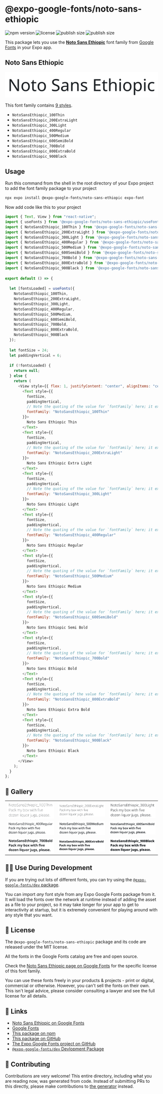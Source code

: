 # @expo-google-fonts/noto-sans-ethiopic

![npm version](https://flat.badgen.net/npm/v/@expo-google-fonts/noto-sans-ethiopic)
![license](https://flat.badgen.net/github/license/expo/google-fonts)
![publish size](https://flat.badgen.net/packagephobia/install/@expo-google-fonts/noto-sans-ethiopic)
![publish size](https://flat.badgen.net/packagephobia/publish/@expo-google-fonts/noto-sans-ethiopic)

This package lets you use the [**Noto Sans Ethiopic**](https://fonts.google.com/specimen/Noto+Sans+Ethiopic) font family from [Google Fonts](https://fonts.google.com/) in your Expo app.

## Noto Sans Ethiopic

![Noto Sans Ethiopic](./font-family.png)

This font family contains [9 styles](#-gallery).

- `NotoSansEthiopic_100Thin`
- `NotoSansEthiopic_200ExtraLight`
- `NotoSansEthiopic_300Light`
- `NotoSansEthiopic_400Regular`
- `NotoSansEthiopic_500Medium`
- `NotoSansEthiopic_600SemiBold`
- `NotoSansEthiopic_700Bold`
- `NotoSansEthiopic_800ExtraBold`
- `NotoSansEthiopic_900Black`

## Usage

Run this command from the shell in the root directory of your Expo project to add the font family package to your project

```sh
npx expo install @expo-google-fonts/noto-sans-ethiopic expo-font
```

Now add code like this to your project

```js
import { Text, View } from "react-native";
import { useFonts } from '@expo-google-fonts/noto-sans-ethiopic/useFonts';
import { NotoSansEthiopic_100Thin } from '@expo-google-fonts/noto-sans-ethiopic/100Thin';
import { NotoSansEthiopic_200ExtraLight } from '@expo-google-fonts/noto-sans-ethiopic/200ExtraLight';
import { NotoSansEthiopic_300Light } from '@expo-google-fonts/noto-sans-ethiopic/300Light';
import { NotoSansEthiopic_400Regular } from '@expo-google-fonts/noto-sans-ethiopic/400Regular';
import { NotoSansEthiopic_500Medium } from '@expo-google-fonts/noto-sans-ethiopic/500Medium';
import { NotoSansEthiopic_600SemiBold } from '@expo-google-fonts/noto-sans-ethiopic/600SemiBold';
import { NotoSansEthiopic_700Bold } from '@expo-google-fonts/noto-sans-ethiopic/700Bold';
import { NotoSansEthiopic_800ExtraBold } from '@expo-google-fonts/noto-sans-ethiopic/800ExtraBold';
import { NotoSansEthiopic_900Black } from '@expo-google-fonts/noto-sans-ethiopic/900Black';

export default () => {

  let [fontsLoaded] = useFonts({
    NotoSansEthiopic_100Thin, 
    NotoSansEthiopic_200ExtraLight, 
    NotoSansEthiopic_300Light, 
    NotoSansEthiopic_400Regular, 
    NotoSansEthiopic_500Medium, 
    NotoSansEthiopic_600SemiBold, 
    NotoSansEthiopic_700Bold, 
    NotoSansEthiopic_800ExtraBold, 
    NotoSansEthiopic_900Black
  });

  let fontSize = 24;
  let paddingVertical = 6;

  if (!fontsLoaded) {
    return null;
  } else {
    return (
      <View style={{ flex: 1, justifyContent: "center", alignItems: "center" }}>
        <Text style={{
          fontSize,
          paddingVertical,
          // Note the quoting of the value for `fontFamily` here; it expects a string!
          fontFamily: "NotoSansEthiopic_100Thin"
        }}>
          Noto Sans Ethiopic Thin
        </Text>
        <Text style={{
          fontSize,
          paddingVertical,
          // Note the quoting of the value for `fontFamily` here; it expects a string!
          fontFamily: "NotoSansEthiopic_200ExtraLight"
        }}>
          Noto Sans Ethiopic Extra Light
        </Text>
        <Text style={{
          fontSize,
          paddingVertical,
          // Note the quoting of the value for `fontFamily` here; it expects a string!
          fontFamily: "NotoSansEthiopic_300Light"
        }}>
          Noto Sans Ethiopic Light
        </Text>
        <Text style={{
          fontSize,
          paddingVertical,
          // Note the quoting of the value for `fontFamily` here; it expects a string!
          fontFamily: "NotoSansEthiopic_400Regular"
        }}>
          Noto Sans Ethiopic Regular
        </Text>
        <Text style={{
          fontSize,
          paddingVertical,
          // Note the quoting of the value for `fontFamily` here; it expects a string!
          fontFamily: "NotoSansEthiopic_500Medium"
        }}>
          Noto Sans Ethiopic Medium
        </Text>
        <Text style={{
          fontSize,
          paddingVertical,
          // Note the quoting of the value for `fontFamily` here; it expects a string!
          fontFamily: "NotoSansEthiopic_600SemiBold"
        }}>
          Noto Sans Ethiopic Semi Bold
        </Text>
        <Text style={{
          fontSize,
          paddingVertical,
          // Note the quoting of the value for `fontFamily` here; it expects a string!
          fontFamily: "NotoSansEthiopic_700Bold"
        }}>
          Noto Sans Ethiopic Bold
        </Text>
        <Text style={{
          fontSize,
          paddingVertical,
          // Note the quoting of the value for `fontFamily` here; it expects a string!
          fontFamily: "NotoSansEthiopic_800ExtraBold"
        }}>
          Noto Sans Ethiopic Extra Bold
        </Text>
        <Text style={{
          fontSize,
          paddingVertical,
          // Note the quoting of the value for `fontFamily` here; it expects a string!
          fontFamily: "NotoSansEthiopic_900Black"
        }}>
          Noto Sans Ethiopic Black
        </Text>
      </View>
    );
  }
};
```

## 🔡 Gallery


||||
|-|-|-|
|![NotoSansEthiopic_100Thin](./100Thin/NotoSansEthiopic_100Thin.ttf.png)|![NotoSansEthiopic_200ExtraLight](./200ExtraLight/NotoSansEthiopic_200ExtraLight.ttf.png)|![NotoSansEthiopic_300Light](./300Light/NotoSansEthiopic_300Light.ttf.png)||
|![NotoSansEthiopic_400Regular](./400Regular/NotoSansEthiopic_400Regular.ttf.png)|![NotoSansEthiopic_500Medium](./500Medium/NotoSansEthiopic_500Medium.ttf.png)|![NotoSansEthiopic_600SemiBold](./600SemiBold/NotoSansEthiopic_600SemiBold.ttf.png)||
|![NotoSansEthiopic_700Bold](./700Bold/NotoSansEthiopic_700Bold.ttf.png)|![NotoSansEthiopic_800ExtraBold](./800ExtraBold/NotoSansEthiopic_800ExtraBold.ttf.png)|![NotoSansEthiopic_900Black](./900Black/NotoSansEthiopic_900Black.ttf.png)||


## 👩‍💻 Use During Development

If you are trying out lots of different fonts, you can try using the [`@expo-google-fonts/dev` package](https://github.com/expo/google-fonts/tree/master/font-packages/dev#readme).

You can import _any_ font style from any Expo Google Fonts package from it. It will load the fonts over the network at runtime instead of adding the asset as a file to your project, so it may take longer for your app to get to interactivity at startup, but it is extremely convenient for playing around with any style that you want.


## 📖 License

The `@expo-google-fonts/noto-sans-ethiopic` package and its code are released under the MIT license.

All the fonts in the Google Fonts catalog are free and open source.

Check the [Noto Sans Ethiopic page on Google Fonts](https://fonts.google.com/specimen/Noto+Sans+Ethiopic) for the specific license of this font family.

You can use these fonts freely in your products & projects - print or digital, commercial or otherwise. However, you can't sell the fonts on their own. This isn't legal advice, please consider consulting a lawyer and see the full license for all details.

## 🔗 Links

- [Noto Sans Ethiopic on Google Fonts](https://fonts.google.com/specimen/Noto+Sans+Ethiopic)
- [Google Fonts](https://fonts.google.com/)
- [This package on npm](https://www.npmjs.com/package/@expo-google-fonts/noto-sans-ethiopic)
- [This package on GitHub](https://github.com/expo/google-fonts/tree/master/font-packages/noto-sans-ethiopic)
- [The Expo Google Fonts project on GitHub](https://github.com/expo/google-fonts)
- [`@expo-google-fonts/dev` Devlopment Package](https://github.com/expo/google-fonts/tree/master/font-packages/dev)

## 🤝 Contributing

Contributions are very welcome! This entire directory, including what you are reading now, was generated from code. Instead of submitting PRs to this directly, please make contributions to [the generator](https://github.com/expo/google-fonts/tree/master/packages/generator) instead.
